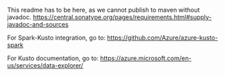 This readme has to be here, as we cannot publish to maven without javadoc.
https://central.sonatype.org/pages/requirements.html#supply-javadoc-and-sources

For Spark-Kusto integration, go to:
https://github.com/Azure/azure-kusto-spark

For Kusto documentation, go to:
https://azure.microsoft.com/en-us/services/data-explorer/
